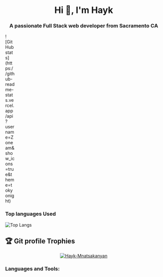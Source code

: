 <h1 align="center">Hi 👋, I'm Hayk</h1>
<h3 align="center">A passionate Full Stack web developer from Sacramento CA</h3>

<div style="width:30px;">
![GitHub stats](https://github-readme-stats.vercel.app/api?username=Zoneam&show_icons=true&theme=tokyonight)
</div>

### Top languages Used
![Top Langs](https://github-readme-stats.vercel.app/api/top-langs/?username=Zoneam&theme=tokyonight)
<br>

## :trophy: Git profile Trophies

<p align="center"> <a href="https://github.com/ryo-ma/github-profile-trophy"><img src="https://github-profile-trophy.vercel.app/?username=Zoneam&layout=compact&theme=algolia" alt="Hayk-Mnatsakanyan" /></a> </p>
	
<h3 align="left">Languages and Tools:</h3>
